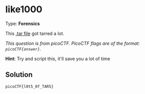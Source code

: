 # like1000

Type: **Forensics**

This [.tar file](https://jupiter.challenges.picoctf.org/static/52084b5ad360b25f9af83933114324e0/1000.tar) got tarred a lot.

*This question is from picoCTF. PicoCTF flags are of the format: `picoCTF{answer}`.*

**Hint**: Try and script this, it'll save you a lot of time

## Solution

`picoCTF{l0t5_0f_TAR5}`
